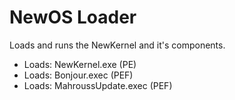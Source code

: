 # NewOS Loader

Loads and runs the NewKernel and it's components.

- Loads: NewKernel.exe (PE)
- Loads: Bonjour.exec (PEF)
- Loads: MahroussUpdate.exec (PEF)
